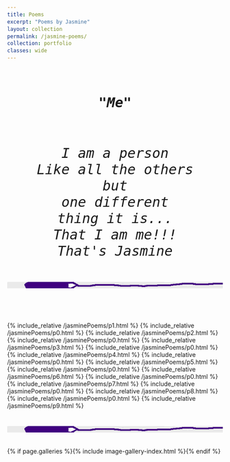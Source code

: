 ```yaml
---
title: Poems 
excerpt: "Poems by Jasmine"
layout: collection
permalink: /jasmine-poems/
collection: portfolio 
classes: wide
---
```


<div>
  <pre style="font-size: 32px; font-style: italic;text-align: center">
<h4>"Me"</h4>
I am a person
Like all the others
but
one different
thing it is...
That I am me!!!
That's Jasmine



<img src="/assets/images/purplePen.png"  alt="">
 </pre>
</div>

{% include_relative /jasminePoems/p1.html %}
{% include_relative /jasminePoems/p0.html %}
{% include_relative /jasminePoems/p2.html %}
{% include_relative /jasminePoems/p0.html %}
{% include_relative /jasminePoems/p3.html %}
{% include_relative /jasminePoems/p0.html %}
{% include_relative /jasminePoems/p4.html %}
{% include_relative /jasminePoems/p0.html %}
{% include_relative /jasminePoems/p5.html %}
{% include_relative /jasminePoems/p0.html %}
{% include_relative /jasminePoems/p6.html %}
{% include_relative /jasminePoems/p0.html %}
{% include_relative /jasminePoems/p7.html %}
{% include_relative /jasminePoems/p0.html %}
{% include_relative /jasminePoems/p8.html %}
{% include_relative /jasminePoems/p0.html %}
{% include_relative /jasminePoems/p9.html %}


<div style="clear: both" >
<pre style="font-size: 28px; font-style: italic;text-align: center">
<img src="/assets/images/purplePen.png"  alt="">
</pre>
</div>

{% if page.galleries %}{% include image-gallery-index.html %}{% endif %}


